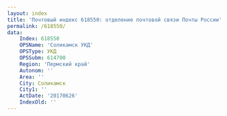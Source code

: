 ```yaml
---
layout: index
title: 'Почтовый индекс 618550: отделение почтовой связи Почты России'
permalink: /618550/
data:
    Index: 618550
    OPSName: 'Соликамск УКД'
    OPSType: УКД
    OPSSubm: 614700
    Region: 'Пермский край'
    Autonom: ''
    Area: ''
    City: Соликамск
    City1: ''
    ActDate: '20170626'
    IndexOld: ''
---
```

